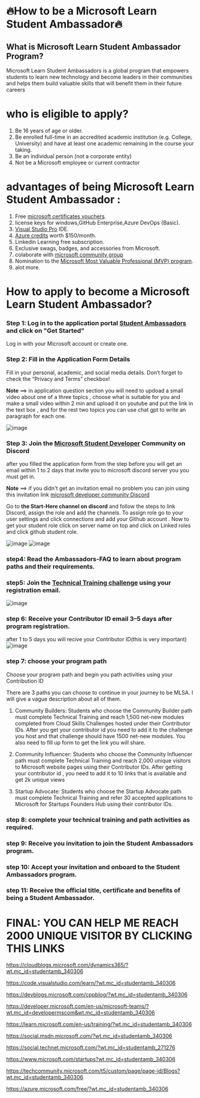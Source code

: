 # 🔥How to be a Microsoft Learn Student Ambassador🔥

## What is Microsoft Learn Student Ambassador Program?
Microsoft Learn Student Ambassadors is a global program that empowers students to learn new technology and become leaders in their communities and helps them build valuable skills that will benefit them in their future careers

# who is eligible to apply?
1. Be 16 years of age or older.
2. Be enrolled full-time in an accredited academic institution (e.g. College, University)          and have at least one academic remaining in the course your taking. 
3. Be an individual person (not a corporate entity)
4. Not be a Microsoft employee or current contractor

# advantages of being Microsoft Learn Student Ambassador :
1. Free [microsoft certificates vouchers](https://learn.microsoft.com/credentials/?wt.mc_id=studentamb_340306).
2. license keys for windows,GitHub Enterprise,Azure DevOps (Basic).
3. [Visual Studio Pro](https://visualstudio.microsoft.com/?wt_mc_id=developermscom&wt.mc_id=studentamb_340306) IDE.
4. [Azure credits](https://azure.microsoft.com/?wt.mc_id=studentamb_340306) worth $150/month.
5. Linkedin Learning free subscription.
6. Exclusive swags, badges, and accessories from Microsoft.
7. colaborate with [microsoft community group](https://developer.microsoft.com/community?wt.mc_id=studentamb_340306)
8. Nomination to the [Microsoft Most Valuable Professional (MVP) program](https://techcommunity.microsoft.com/t5/microsoft-mvp-communities-blog/bg-p/MVPAwardProgramBlog?wt.mc_id=studentamb_340306).
9. alot more.

# How to apply to become a Microsoft Learn Student Ambassador?

### Step 1: Log in to the application portal [Student Ambassadors](https://mvp.microsoft.com/studentambassadors?wt.mc_id=studentamb_340306) and click on "Get Started”
 Log in with your Microsoft account or create one.


### Step 2: Fill in the Application Form Details

 Fill in your personal, academic, and social media details. Don’t forget to check the “Privacy and Terms” checkbox!
 
 **Note** ==> in application question section you will need to updoad a small video about one of a three topics , choose what is suitable for you and make a small video within 2 min and upload it on youtube and put the link in the text box , and for the rest two topics you can use chat gpt to write an paragraph for each one.
 
![image](https://github.com/Mohammed-Eltaweel/Microsoft-student-ambasador/assets/161390699/c5bce434-6188-48e4-ad35-13f5ec994898)



### Step 3: Join the [Microsoft Student Developer](https://developer.microsoft.com/community?wt.mc_id=studentamb_340306) Community on Discord
after you filled the application form from the step before you will get an email within 1 to 2 days that invite you to microsoft discord server you you must get in.

**Note** ==> if you didn't get an invitation email no problem you can join using this invitation link [microsoft developer community Discord](https://discord.gg/r3nPcbSe)

Go to **the Start-Here channel on discord** and follow the steps to link Discord, assign the role and add the channels.
To assign role go to your user settings and click connections and add your Github account .
Now to get your student role click on server name on top and click on Linked roles and click github student role.

![image](https://github.com/Mohammed-Eltaweel/Microsoft-student-ambasador/assets/161390699/68bd048f-fc7b-4298-8b0a-f01fdcdc5efe)
![image](https://github.com/Mohammed-Eltaweel/Microsoft-student-ambasador/assets/161390699/55ff3e51-47e6-4401-97d3-acefd7a8ff92)

### step4: Read the Ambassadors-FAQ to learn about program paths and their requirements.
### step5: Join the [Technical Training challenge](https://learn.microsoft.com/training/challenges?id=4ec5e79f-725d-427e-9c48-6805af903981&WT.mc_id=cloudskillschallenge_4ec5e79f-725d-427e-9c48-6805af903981&wt.mc_id=studentamb_340306) using your registration email.

![image](https://github.com/Mohammed-Eltaweel/Microsoft-student-ambasador/assets/161390699/1f115cb6-f3d9-48e0-b33f-10e49570c589)
### step 6: Receive your Contributor ID email 3–5 days after program registration.
after 1 to 5 days you will recive your Contributor ID(this is very important)
![image](https://github.com/Mohammed-Eltaweel/Microsoft-student-ambasador/assets/161390699/f17035b3-c36e-46f6-9698-7e889444256b)
### step 7: choose your program path
Choose your program path and begin you path activities using your Contribution ID

There are 3 paths you can choose to continue in your journey to be MLSA. I will give a vague description about all of them.
1. Community Builders: Students who choose the Community Builder path must complete Technical Training and reach 1,500 net-new modules completed from Cloud Skills Challenges hosted under their Contributor IDs. After you get your contributor id you need to add it to the challenge you host and that challenge should have 1500 net-new modules. You also need to fill up form to get the link you will share.

2. Community Influencer: Students who choose the Community Influencer path must complete Technical Training and reach 2,000 unique visitors to Microsoft website pages using their Contributor IDs. After getting your contributor id , you need to add it to 10 links that is available and get 2k unique views

3. Startup Advocate: Students who choose the Startup Advocate path must complete Technical Training and refer 30 accepted applications to Microsoft for Startups Founders Hub using their contributor IDs.


### step 8: complete your technical training and path activities as required.
### step 9: Receive you invitation to join the Student Ambassadors program.
### step 10: Accept your invitation and onboard to the Student Ambassadors program.
### step 11: Receive the official title, certificate and benefits of being a Student Ambassador.

# FINAL: YOU CAN HELP ME REACH 2000 UNIQUE VISITOR BY CLICKING THIS LINKS

https://cloudblogs.microsoft.com/dynamics365/?wt.mc_id=studentamb_340306

https://code.visualstudio.com/learn/?wt.mc_id=studentamb_340306

https://devblogs.microsoft.com/cppblog/?wt.mc_id=studentamb_340306

https://developer.microsoft.com/en-us/microsoft-teams/?wt.mc_id=developermscom&wt.mc_id=studentamb_340306

https://learn.microsoft.com/en-us/training/?wt.mc_id=studentamb_340306

https://social.msdn.microsoft.com/?wt.mc_id=studentamb_340306

https://social.technet.microsoft.com/?wt.mc_id=studentamb_271276

https://www.microsoft.com/startups?wt.mc_id=studentamb_340306

https://techcommunity.microsoft.com/t5/custom/page/page-id/Blogs?wt.mc_id=studentamb_340306

https://azure.microsoft.com/free/?wt.mc_id=studentamb_340306
